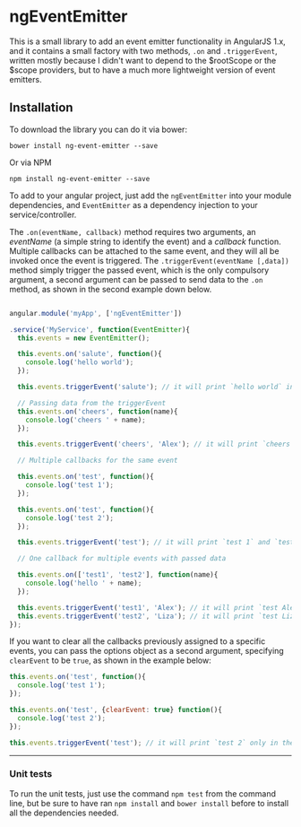 # ngEventEmitter

This is a small library to add an event emitter functionality in AngularJS 1.x, and it contains a small factory with two methods, `.on` and `.triggerEvent`, written mostly because I didn't want to depend to the $rootScope or the $scope providers, but to have a much more lightweight version of event emitters.

## Installation

To download the library you can do it via bower:

```
bower install ng-event-emitter --save
```

Or via NPM

```
npm install ng-event-emitter --save
```

To add to your angular project, just add the `ngEventEmitter` into your module dependencies, and `EventEmitter` as a dependency injection to your service/controller.

The `.on(eventName, callback)` method requires two arguments, an *eventName* (a simple string to identify the event) and a *callback* function.
Multiple callbacks can be attached to the same event, and they will all be invoked once the event is triggered.
The `.triggerEvent(eventName [,data])` method simply trigger the passed event, which is the only compulsory argument, a second argument can be passed to send data to the `.on` method, as shown in the second example down below.

```javascript

angular.module('myApp', ['ngEventEmitter'])

.service('MyService', function(EventEmitter){
  this.events = new EventEmitter();

  this.events.on('salute', function(){
    console.log('hello world');
  });

  this.events.triggerEvent('salute'); // it will print `hello world` in the console

  // Passing data from the triggerEvent
  this.events.on('cheers', function(name){
    console.log('cheers ' + name);
  });

  this.events.triggerEvent('cheers', 'Alex'); // it will print `cheers Alex` in the console

  // Multiple callbacks for the same event

  this.events.on('test', function(){
    console.log('test 1');
  });

  this.events.on('test', function(){
    console.log('test 2');
  });

  this.events.triggerEvent('test'); // it will print `test 1` and `test 2` in the console

  // One callback for multiple events with passed data

  this.events.on(['test1', 'test2'], function(name){
    console.log('hello ' + name);
  });

  this.events.triggerEvent('test1', 'Alex'); // it will print `test Alex` in the console
  this.events.triggerEvent('test2', 'Liza'); // it will print `test Liza` in the console
});

```

If you want to clear all the callbacks previously assigned to a specific events, you can pass the options object as a second argument, specifying `clearEvent` to be `true`, as shown in the example below:

```javascript
this.events.on('test', function(){
  console.log('test 1');
});

this.events.on('test', {clearEvent: true} function(){
  console.log('test 2');
});

this.events.triggerEvent('test'); // it will print `test 2` only in the console
```

---

### Unit tests

To run the unit tests, just use the command `npm test` from the command line, but be sure to have ran `npm install` and `bower install` before to install all the dependencies needed.
